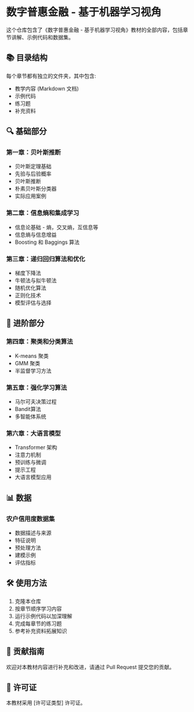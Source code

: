 # 数字普惠金融 - 基于机器学习视角

这个仓库包含了《数字普惠金融 - 基于机器学习视角》教材的全部内容，包括章节讲解、示例代码和数据集。

## 📚 目录结构

每个章节都有独立的文件夹，其中包含:

- 教学内容 (Markdown 文档)
- 示例代码
- 练习题
- 补充资料

## 🔍 基础部分

### 第一章：贝叶斯推断

- 贝叶斯定理基础
- 先验与后验概率
- 贝叶斯推断
- 朴素贝叶斯分类器
- 实际应用案例

### 第二章：信息熵和集成学习

- 信息论基础 - 熵，交叉熵，互信息等
- 信息熵与信息增益
- Boosting 和 Baggings 算法

### 第三章：递归回归算法和优化

- 梯度下降法
- 牛顿法与拟牛顿法
- 随机优化算法
- 正则化技术
- 模型评估与选择

## 🚀 进阶部分

### 第四章：聚类和分类算法

- K-means 聚类
- GMM 聚类
- 半监督学习方法

### 第五章：强化学习算法

- 马尔可夫决策过程
- Bandit算法
- 多智能体系统

### 第六章：大语言模型

- Transformer 架构
- 注意力机制
- 预训练与微调
- 提示工程
- 大语言模型应用

## 📊 数据

### 农户信用度数据集

- 数据描述与来源
- 特征说明
- 预处理方法
- 建模示例
- 评估指标

## 🛠️ 使用方法

1. 克隆本仓库
2. 按章节顺序学习内容
3. 运行示例代码以加深理解
4. 完成每章节的练习题
5. 参考补充资料拓展知识

## 📝 贡献指南

欢迎对本教材内容进行补充和改进，请通过 Pull Request 提交您的贡献。

## 📄 许可证

本教材采用 [许可证类型] 许可证。
